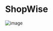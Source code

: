 # ShopWise

![image](https://github.com/Durgesh4993/ShopWise/assets/98798977/ebc38a37-b470-4baa-b7c8-8bc1ad82391e)
